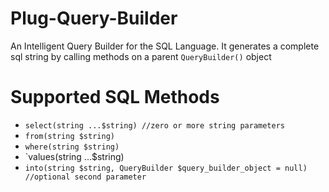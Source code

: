 # Plug-Query-Builder
An Intelligent Query Builder for the SQL Language. It generates a complete sql string by calling methods on a parent `QueryBuilder()` object

# Supported SQL Methods
+ `select(string ...$string) //zero or more string parameters`
+ `from(string $string)`
+ `where(string $string)`
+ `values(string ...$string)
+ `into(string $string, QueryBuilder $query_builder_object = null) //optional second parameter`